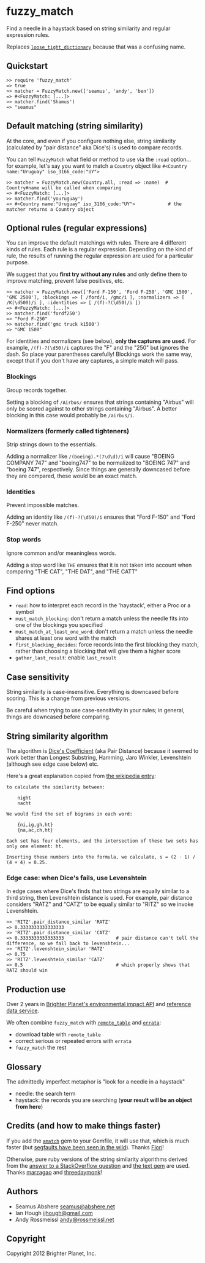 # fuzzy_match

Find a needle in a haystack based on string similarity and regular expression rules.

Replaces [`loose_tight_dictionary`](https://github.com/seamusabshere/loose_tight_dictionary) because that was a confusing name.

## Quickstart

    >> require 'fuzzy_match'
    => true
    >> matcher = FuzzyMatch.new(['seamus', 'andy', 'ben'])
    => #<FuzzyMatch: [...]>
    >> matcher.find('Shamus')
    => "seamus"

## Default matching (string similarity)

At the core, and even if you configure nothing else, string similarity (calculated by "pair distance" aka Dice's) is used to compare records.

You can tell `FuzzyMatch` what field or method to use via the `:read` option... for example, let's say you want to match a `Country` object like `#<Country name:"Uruguay" iso_3166_code:"UY">`

    >> matcher = FuzzyMatch.new(Country.all, :read => :name)  # Country#name will be called when comparing
    => #<FuzzyMatch: [...]>
    >> matcher.find('youruguay')
    => #<Country name:"Uruguay" iso_3166_code:"UY">            # the matcher returns a Country object

## Optional rules (regular expressions)

You can improve the default matchings with rules. There are 4 different kinds of rules. Each rule is a regular expression. Depending on the kind of rule, the results of running the regular expression are used for a particular purpose.

We suggest that you **first try without any rules** and only define them to improve matching, prevent false positives, etc.

    >> matcher = FuzzyMatch.new(['Ford F-150', 'Ford F-250', 'GMC 1500', 'GMC 2500'], :blockings => [ /ford/i, /gmc/i ], :normalizers => [ /K(\d500)/i ], :identities => [ /(f)-?(\d50)/i ])
    => #<FuzzyMatch: [...]> 
    >> matcher.find('fordf250')
    => "Ford F-250" 
    >> matcher.find('gmc truck k1500')
    => "GMC 1500" 

For identities and normalizers (see below), **only the captures are used.** For example, `/(f)-?(\d50)/i` captures the "F" and the "250" but ignores the dash. So place your parentheses carefully! Blockings work the same way, except that if you don't have any captures, a simple match will pass.

### Blockings

Group records together.

Setting a blocking of `/Airbus/` ensures that strings containing "Airbus" will only be scored against to other strings containing "Airbus". A better blocking in this case would probably be `/airbus/i`.

### Normalizers (formerly called tighteners)

Strip strings down to the essentials.

Adding a normalizer like `/(boeing).*(7\d\d)/i` will cause "BOEING COMPANY 747" and "boeing747" to be normalized to "BOEING 747" and "boeing 747", respectively. Since things are generally downcased before they are compared, these would be an exact match.

### Identities

Prevent impossible matches.

Adding an identity like `/(f)-?(\d50)/i` ensures that "Ford F-150" and "Ford F-250" never match.

### Stop words

Ignore common and/or meaningless words.

Adding a stop word like `THE` ensures that it is not taken into account when comparing "THE CAT", "THE DAT", and "THE CATT"

## Find options

* `read`: how to interpret each record in the 'haystack', either a Proc or a symbol
* `must_match_blocking`: don't return a match unless the needle fits into one of the blockings you specified
* `must_match_at_least_one_word`: don't return a match unless the needle shares at least one word with the match
* `first_blocking_decides`: force records into the first blocking they match, rather than choosing a blocking that will give them a higher score
* `gather_last_result`: enable `last_result`

## Case sensitivity

String similarity is case-insensitive. Everything is downcased before scoring. This is a change from previous versions.

Be careful when trying to use case-sensitivity in your rules; in general, things are downcased before comparing.

## String similarity algorithm

The algorithm is [Dice's Coefficient](http://en.wikipedia.org/wiki/Dice's_coefficient) (aka Pair Distance) because it seemed to work better than Longest Substring, Hamming, Jaro Winkler, Levenshtein (although see edge case below) etc.

Here's a great explanation copied from [the wikipedia entry](http://en.wikipedia.org/wiki/Dice%27s_coefficient):

    to calculate the similarity between:

        night
        nacht

    We would find the set of bigrams in each word:

        {ni,ig,gh,ht}
        {na,ac,ch,ht}

    Each set has four elements, and the intersection of these two sets has only one element: ht.

    Inserting these numbers into the formula, we calculate, s = (2 · 1) / (4 + 4) = 0.25.

### Edge case: when Dice's fails, use Levenshtein

In edge cases where Dice's finds that two strings are equally similar to a third string, then Levenshtein distance is used. For example, pair distance considers "RATZ" and "CATZ" to be equally similar to "RITZ" so we invoke Levenshtein.

    >> 'RITZ'.pair_distance_similar 'RATZ'
    => 0.3333333333333333 
    >> 'RITZ'.pair_distance_similar 'CATZ'
    => 0.3333333333333333                   # pair distance can't tell the difference, so we fall back to levenshtein...
    >> 'RITZ'.levenshtein_similar 'RATZ'
    => 0.75 
    >> 'RITZ'.levenshtein_similar 'CATZ'
    => 0.5                                  # which properly shows that RATZ should win

## Production use

Over 2 years in [Brighter Planet's environmental impact API](http://impact.brighterplanet.com) and [reference data service](http://data.brighterplanet.com).

We often combine `fuzzy_match` with [`remote_table`](https://github.com/seamusabshere/remote_table) and [`errata`](https://github.com/seamusabshere/errata):

- download table with `remote_table`
- correct serious or repeated errors with `errata`
- `fuzzy_match` the rest

## Glossary

The admittedly imperfect metaphor is "look for a needle in a haystack"

* needle: the search term
* haystack: the records you are searching (<b>your result will be an object from here</b>)

## Credits (and how to make things faster)

If you add the [`amatch`](http://flori.github.com/amatch/) gem to your Gemfile, it will use that, which is much faster (but [segfaults have been seen in the wild](https://github.com/flori/amatch/issues/3)). Thanks [Flori](https://github.com/flori)!

Otherwise, pure ruby versions of the string similarity algorithms derived from the [answer to a StackOverflow question](http://stackoverflow.com/questions/653157/a-better-similarity-ranking-algorithm-for-variable-length-strings) and [the text gem](https://github.com/threedaymonk/text/blob/master/lib/text/levenshtein.rb) are used. Thanks [marzagao](http://stackoverflow.com/users/10997/marzagao) and [threedaymonk](https://github.com/threedaymonk)!

## Authors

* Seamus Abshere <seamus@abshere.net>
* Ian Hough <ijhough@gmail.com>
* Andy Rossmeissl <andy@rossmeissl.net>

## Copyright

Copyright 2012 Brighter Planet, Inc.
